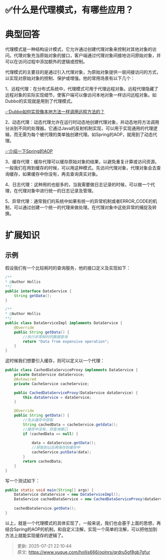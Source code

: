 # ✅什么是代理模式，有哪些应用？

# 典型回答


代理模式是一种结构设计模式，它允许通过创建代理对象来控制对其他对象的访问。代理对象充当原始对象的接口，客户端通过代理对象间接地访问原始对象，并可以在访问过程中添加额外的逻辑或控制。



代理模式的主要目的是通过引入代理对象，为原始对象提供一层间接访问的方式，以实现对原始对象的控制、保护或增强。他的常用场景有以下几个：



1、远程代理：在分布式系统中，代理模式可用于代理远程对象。远程代理隐藏了远程对象的实际实现细节，使客户端可以像访问本地对象一样访问远程对象。如Dubbo的实现就是用到了代理模式。



[✅Dubbo如何实现像本地方法一样调用远程方法的？](https://www.yuque.com/hollis666/oolnrs/hqnrwvt46ky1ar4n)



2、动态代理：动态代理允许在运行时动态地创建代理对象，并动态地将方法调用分派到不同的处理器。它通过Java的反射机制实现，可以用于实现通用的代理逻辑，而无需为每个被代理的类单独创建代理。如Spring的AOP，就用到了动态代理。



[✅介绍一下Spring的AOP](https://www.yuque.com/hollis666/oolnrs/nget4r5wl2imegi7)



3、缓存代理：缓存代理可以缓存原始对象的结果，以避免重复计算或访问资源。一般我们在用到缓存的时候，可以用这种模式。先访问代理对象，代理对象会去查询缓存，如果缓存中你没有，再去查询真实对象。



4、日志代理：这种用的也挺多的，当我需要做日志记录的时候，可以做一个代理，在代理对象中进行统一的日志记录及管理。



5、异常代理：通常我们的系统中如果有统一的异常机制或者ERROR_CODE的机制，可以通过创建一个统一的代理来做处理。在代理对象中这些异常的捕捉及转换。





# 扩展知识


## 示例


假设我们有一个比较耗时的查询服务，他的接口定义及实现如下：



```java
/**
* @Author Hollis
**/
public interface DataService {
    String getData();
}

```



```java
/**
* @Author Hollis
**/
public class DataServiceImpl implements DataService {
    @Override
    public String getData() {
        //执行非常耗时的数据查询
        return "Data from expensive operation";
    }
}
```



这时候我们想要引入缓存，则可以定义以一个代理：



```java
public class CachedDataServiceProxy implements DataService {
    private DataService dataService;
    @Autowired
    private CacheService cacheService;

    public CachedDataServiceProxy(DataService dataService) {
        this.dataService = dataService;
    }

    @Override
    public String getData() {
        //先从缓存中获取
        String cachedData = cacheService.getdata();
        //缓存中没有，则查询接口
        if (cachedData == null) {
            
            data = dataService.getData();
            //获取到以后再保存到缓存中
            cacheService.putData(data);
        }
        return cachedData;
    }
}
```



写一个测试如下：



```java
public static void main(String[] args) {
    DataService dataService = new DataServiceImpl();
    DataService cachedDataService = new CachedDataServiceProxy(dataService);
   
    cachedDataService.getData();
}
```



以上，就是一个代理模式的具体实现了，一般来说，我们也会基于上面的思想，再结合Spring的AOP的机制，和自定义注解，实现一个简单的注解，可以把他加到方法上就能实现缓存的逻辑了。



> 更新: 2025-07-21 22:10:44  
> 原文: <https://www.yuque.com/hollis666/oolnrs/qrdru5gf8gb7gfur>